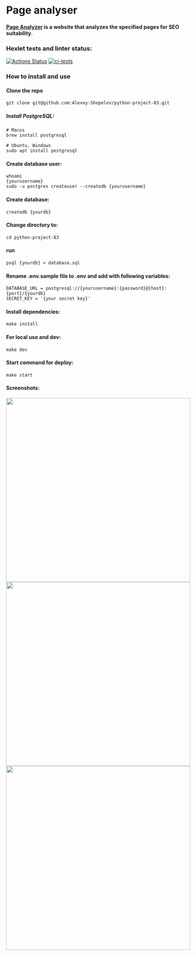 # Page analyser

#### [Page Analyzer](https://python-project-83-production-fd23.up.railway.app/) is a website that analyzes the specified pages for SEO suitability.

### Hexlet tests and linter status:
[![Actions Status](https://github.com/Alexey-Shepelev/python-project-83/workflows/hexlet-check/badge.svg)](https://github.com/Alexey-Shepelev/python-project-83/actions)
[![ci-tests](https://github.com/Alexey-Shepelev/python-project-83/actions/workflows/ci-tests.yml/badge.svg)](https://github.com/Alexey-Shepelev/python-project-83/actions/workflows/ci-tests.yml)

### How to install and use
#### Clone the repo
```commandline
git clone git@github.com:Alexey-Shepelev/python-project-83.git
```
##### Install PostgreSQL:

```commandline
# Macos
brew install postgresql

# Ubuntu, Windows
sudo apt install postgresql
```
#### Create database user:
```commandline
whoami
{yourusername}
sudo -u postgres createuser --createdb {yourusername}
```
#### Create database:
```commandline
createdb {yourdb}
```
#### Change directory to:
```commandline
cd python-project-83
```
#### run
```commandline
psql {yourdb} < database.sql
```
#### Rename .env.sample file to .env and add with following variables:
```commandline
DATABASE_URL = postgresql://{yourusername}:{password}@{host}:{port}/{yourdb}
SECRET_KEY = '{your secret key}'
```
#### Install dependencies:
```commandline
make install 
```
#### For local use and dev:
```commandline
make dev 
```
#### Start command for deploy:
```commandline
make start 
```


#### Screenshots:
<img src=https://user-images.githubusercontent.com/103209789/213551279-a92e4f9c-c027-4f14-b930-fccad63bdc16.png width="500">

<img src=https://user-images.githubusercontent.com/103209789/213551750-fa024d62-6c76-4cc8-8d06-3f9b659fd004.png width="500">

<img src=https://user-images.githubusercontent.com/103209789/213551797-e0bfb05b-2763-4526-b72c-4e0608d3aae9.png width="500">
